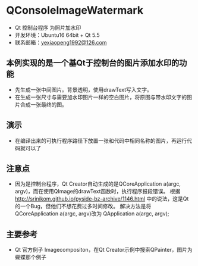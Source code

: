 # QConsoleImageWatermark
- Qt 控制台程序  为照片加水印
- 开发环境：Ubuntu16 64bit + Qt 5.5
- 联系邮箱：yexiaopeng1992@126.com

## 本例实现的是一个基Qt于控制台的图片添加水印的功能
- 先生成一张中间图片。背景透明，使用drawText写入文字。
- 在生成一张尺寸与需要加水印图片一样的空白图片，将原图与带水印文字的图片合成一张最终的图。

## 演示
- 在编译出来的可执行程序路径下放置一张和代码中相同名称的图片，再运行代码就可以了

## 注意点
- 因为是控制台程序，Qt Creator自动生成的是QCoreApplication a(argc, argv)，而在使用QImage的drawText函数时，执行程序报段错误。  根据 http://srinikom.github.io/pyside-bz-archive/1146.html 中的说法，这是Qt的一个Bug，但他们不想花费过多时间修改。   解决方法是将QCoreApplication a(argc, argv)改为 QApplication a(argc, argv);

## 主要参考
- Qt 官方例子  Imagecompositon，在Qt Creator示例中搜索QPainter，图片为蝴蝶那个例子
